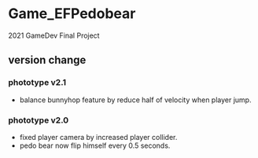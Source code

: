 # Game_EFPedobear
2021 GameDev Final Project


## version change

### phototype v2.1
* balance bunnyhop feature by reduce half of velocity when player jump.

### phototype v2.0
* fixed player camera by increased player collider.
* pedo bear now flip himself every 0.5 seconds.
